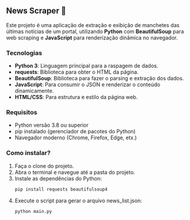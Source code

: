 ## News Scraper 📰

Este projeto é uma aplicação de extração e exibição de manchetes das últimas notícias de um portal, utilizando **Python** com **BeautifulSoup** para web scraping e **JavaScript** para renderização dinâmica no navegador.

### Tecnologias

- **Python 3**: Linguagem principal para a raspagem de dados.
- **requests**: Biblioteca para obter o HTML da página.
- **BeautifulSoup**: Biblioteca para fazer o parsing e extração dos dados.
- **JavaScript**: Para consumir o JSON e renderizar o conteúdo dinamicamente.
- **HTML/CSS**: Para estrutura e estilo da página web.

### Requisitos

- Python versão 3.8 ou superior
- pip instalado (gerenciador de pacotes do Python)
- Navegador moderno (Chrome, Firefox, Edge, etx.)

### Como instalar?

1. Faça o clone do projeto.
2. Abra o terminal e navegue até a pasta do projeto.
3. Instale as dependências do Python:
   ```bash
   pip install requests beautifulsoup4
   ```
4. Execute o script para gerar o arquivo news_list.json:
   ```bash
   python main.py
   ```
<!-- 5. Inicie um servidor HTTP local para visualizar a página.
  - Usando o Live Server (recomendado para quem usa VS Code):

  - Ou usando o Python (caso não use extensões):
  ```bash
  python -m http.server
  ``` -->
